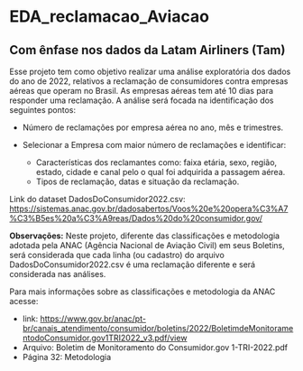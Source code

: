 # EDA_reclamacao_Aviacao
## Com ênfase nos dados da Latam Airliners (Tam)

Esse projeto tem como objetivo realizar uma análise exploratória dos dados do ano de 2022, relativos a reclamação de consumidores contra empresas aéreas que operam no Brasil. As empresas aéreas tem até 10 dias para responder uma reclamação.
A análise será focada na identificação dos seguintes pontos:

- Número de reclamações por empresa aérea no ano, mês e trimestres.

- Selecionar a Empresa com maior número de reclamações e identificar:
  - Características dos reclamantes como: faixa etária, sexo, região, estado, cidade e  canal pelo o qual foi adquirida a passagem aérea.
  - Tipos de reclamação, datas e situação da reclamação. 

Link do dataset DadosDoConsumidor2022.csv: https://sistemas.anac.gov.br/dadosabertos/Voos%20e%20opera%C3%A7%C3%B5es%20a%C3%A9reas/Dados%20do%20consumidor.gov/

**Observações:** Neste projeto, diferente das classificações e metodologia adotada pela ANAC (Agência Nacional de Aviação Civil) em seus Boletins, será considerada que cada linha (ou cadastro) do arquivo DadosDoConsumidor2022.csv é uma reclamação diferente e será considerada nas análises.

Para mais informações sobre as classificações e metodologia da ANAC acesse:
- link: https://www.gov.br/anac/pt-br/canais_atendimento/consumidor/boletins/2022/BoletimdeMonitoramentodoConsumidor.gov1TRI2022_v3.pdf/view
- Arquivo: Boletim de Monitoramento do Consumidor.gov 1-TRI-2022.pdf 
- Página 32: Metodologia
